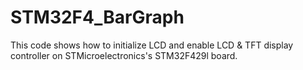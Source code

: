 # STM32F4_BarGraph
This code shows how to initialize LCD and enable LCD & TFT display controller on STMicroelectronics's STM32F429l board.  
